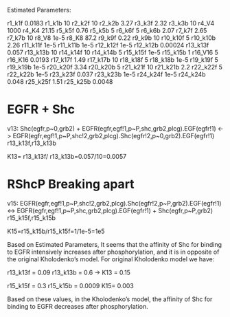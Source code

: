 Estimated Parameters:

r1_k1f 0.0183
r1_k1b 10
r2_k2f 10
r2_k2b 3.27
r3_k3f 2.32
r3_k3b 10
r4_V4 1000
r4_K4 21.15
r5_k5f 0.76
r5_k5b 5
r6_k6f 5
r6_k6b 2.07
r7_k7f 2.65
r7_k7b 10
r8_V8 1e-5
r8_K8 87.2
r9_k9f 0.22
r9_k9b 10
r10_k10f 5
r10_k10b 2.26
r11_k11f 1e-5
r11_k11b 1e-5
r12_k12f 1e-5
r12_k12b 0.00024
r13_k13f 0.057
r13_k13b 10
r14_k14f 10
r14_k14b 5
r15_k15f 1e-5
r15_k15b 1
r16_V16 5
r16_K16 0.0193
r17_k17f 1.49
r17_k17b 10
r18_k18f 5
r18_k18b 1e-5
r19_k19f 5
r19_k19b 1e-5
r20_k20f 3.34
r20_k20b 5
r21_k21f 10
r21_k21b 2.2
r22_k22f 5
r22_k22b 1e-5
r23_k23f 0.037
r23_k23b 1e-5
r24_k24f 1e-5
r24_k24b 0.048
r25_k25f 1.51
r25_k25b 0.0048


# EGFR + Shc
v13: Shc(egfr,p~0,grb2) + EGFR(egfr,egf!1,p~P,shc,grb2,plcg).EGF(egfr!1) <-> EGFR(egfr,egf!1,p~P,shc!2,grb2,plcg).Shc(egfr!2,p~0,grb2).EGF(egfr!1) r13_k13f,r13_k13b

K13= r13_k13f/ r13_k13b=0.057/10=0.0057

# RShcP Breaking apart
v15: EGFR(egfr,egf!1,p~P,shc!2,grb2,plcg).Shc(egfr!2,p~P,grb2).EGF(egfr!1) <-> EGFR(egfr,egf!1,p~P,shc,grb2,plcg).EGF(egfr!1) + Shc(egfr,p~P,grb2) r15_k15f,r15_k15b

K15=r15_k15b/r15_k15f=1/1e-5=1e5

Based on Estimated Parameters, It seems that the affinity of Shc for binding to EGFR intensively increases after phosphorylation, and it is in opposite of the original Kholodenko’s model.
For original Kholodenko model we have:

r13_k13f = 0.09 
r13_k13b = 0.6 →                K13 = 0.15 

r15_k15f = 0.3 
r15_k15b = 0.0009               K15= 0.003
 
Based on these values, in the Kholodenko’s model, the affinity of Shc for binding to EGFR decreases after phosphorylation. 




